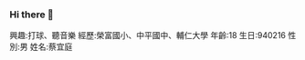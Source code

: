 ### Hi there 👋
興趣:打球、聽音樂
經歷:榮富國小、中平國中、輔仁大學
年齡:18
生日:940216
性別:男
姓名:蔡宜庭


<!--
**timm216/timm216** is a ✨ _special_ ✨ repository because its `README.md` (this file) appears on your GitHub profile.

Here are some ideas to get you started:

- 🔭 I’m currently working on ...
- 🌱 I’m currently learning ...
- 👯 I’m looking to collaborate on ...
- 🤔 I’m looking for help with ...
- 💬 Ask me about ...
- 📫 How to reach me: ...
- 😄 Pronouns: ...
- ⚡ Fun fact: ...
-->
